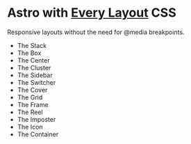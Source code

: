 # Astro with [Every Layout](https://every-layout.dev/) CSS

Responsive layouts without the need for @media breakpoints.

- The Stack
- The Box
- The Center
- The Cluster
- The Sidebar
- The Switcher
- The Cover
- The Grid
- The Frame
- The Reel
- The Imposter
- The Icon
- The Container

